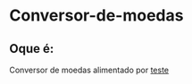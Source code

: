 # Conversor-de-moedas

<h2>Oque é:</h2>

<p>Conversor de moedas alimentado por <a href="https://docs.awesomeapi.com.br/api-de-moedas">teste<a>
